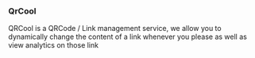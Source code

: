 ### QrCool

<p>QRCool is a QRCode / Link management service, we allow you to dynamically change the content of a link whenever you please as well as view analytics on those link</p>
